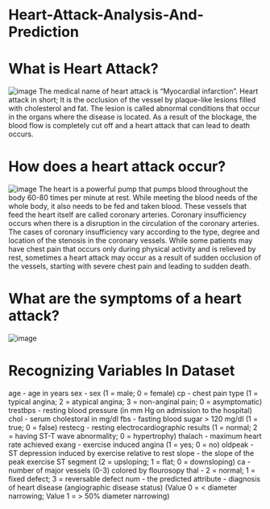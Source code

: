 # Heart-Attack-Analysis-And-Prediction
# What is Heart Attack?  

![image](https://github.com/ayushrathi2138/Heart-Attack-Analysis-And-Prediction/assets/152247678/b4d8c847-b2b3-4cf3-971d-a9746a44c5f5)
The medical name of heart attack is “Myocardial infarction”.
Heart attack in short; It is the occlusion of the vessel by plaque-like lesions filled with cholesterol and fat.
The lesion is called abnormal conditions that occur in the organs where the disease is located.
As a result of the blockage, the blood flow is completely cut off and a heart attack that can lead to death occurs.  

# How does a heart attack occur?
![image](https://github.com/ayushrathi2138/Heart-Attack-Analysis-And-Prediction/assets/152247678/f070be30-e225-4a71-98af-d52527ba7368)
The heart is a powerful pump that pumps blood throughout the body 60-80 times per minute at rest.
While meeting the blood needs of the whole body, it also needs to be fed and taken blood.
These vessels that feed the heart itself are called coronary arteries.
Coronary insufficiency occurs when there is a disruption in the circulation of the coronary arteries.
The cases of coronary insufficiency vary according to the type, degree and location of the stenosis in the coronary vessels.
While some patients may have chest pain that occurs only during physical activity and is relieved by rest, sometimes a heart attack may occur as a result of sudden occlusion of the vessels, starting with severe chest pain and leading to sudden death.  
# What are the symptoms of a heart attack?
![image](https://github.com/ayushrathi2138/Heart-Attack-Analysis-And-Prediction/assets/152247678/7805b2ed-1359-425b-a2d4-e4638d4f2359)  
# Recognizing Variables In Dataset  
age - age in years
sex - sex (1 = male; 0 = female)
cp - chest pain type (1 = typical angina; 2 = atypical angina; 3 = non-anginal pain; 0 = asymptomatic)
trestbps - resting blood pressure (in mm Hg on admission to the hospital)
chol - serum cholestoral in mg/dl
fbs - fasting blood sugar > 120 mg/dl (1 = true; 0 = false)
restecg - resting electrocardiographic results (1 = normal; 2 = having ST-T wave abnormality; 0 = hypertrophy)
thalach - maximum heart rate achieved
exang - exercise induced angina (1 = yes; 0 = no)
oldpeak - ST depression induced by exercise relative to rest
slope - the slope of the peak exercise ST segment (2 = upsloping; 1 = flat; 0 = downsloping)
ca - number of major vessels (0-3) colored by flourosopy
thal - 2 = normal; 1 = fixed defect; 3 = reversable defect
num - the predicted attribute - diagnosis of heart disease (angiographic disease status) (Value 0 = < diameter narrowing; Value 1 = > 50% diameter narrowing)
